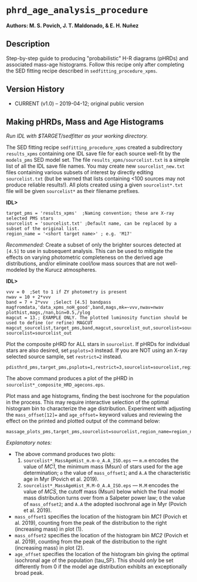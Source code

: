 # `phrd_age_analysis_procedure`

**Authors: M. S. Povich, J. T. Maldonado, & E. H. Nuñez**

## Description

Step-by-step guide to producing "probabilistic" H-R diagrams (pHRDs) and associated mass-age histograms. Follow this recipe only after completing the SED fitting recipe described in `sedfitting_procedure_xpms`.

## Version History
* CURRENT (v1.0) – 2019-04-12; original public version


## Making pHRDs, Mass and Age Histograms

*Run IDL with $TARGET/sedfitter as your working directory.*
	
The SED fitting recipe `sedfitting_procedure_xpms` created a subdirectory `results_xpms` containing one IDL save file for each source well-fit by the `models_pms` SED model set. The file `results_xpms/sourcelist.txt` is a simple list of all the IDL save file names. You may create new `sourcelist_new.txt` files containing various subsets of interest by directly editing `sourcelist.txt` (but be warned that lists containing <100 sources may not produce reliable results!). All plots created using a given `sourcelist*.txt` file will be given
`sourcelist*` as their filename prefixes.

**IDL>**

  	target_pms = 'results_xpms'  ;Naming convention; these are X-ray selected PMS stars
  	sourcelist = 'sourcelist.txt' ;Default name, can be replaced by a subset of the original list.
  	region_name = '<short target name>' ; e.g. 'M17'

*Recommended:* Create a subset of only the brighter sources detected at `[4.5]` to use in subsequent analysis. This can be used to mitigate the effects on varying photometric completeness on the derived age distributions, and/or eliminate cool/low mass sources that are not well-modeled by the Kurucz atmospheres.

**IDL>**

	vvv = 0  ;Set to 1 if ZY photometry is present
	nwav = 10 + 2*vvv
	band = 7 + 2*vvv  ;Select [4.5] bandpass
	magfromdata,'data_xpms_noH_good',band,mags,mk=~vvv,nwav=nwav
	plothist,mags,/nan,bin=0.5,/ylog
	magcut = 13.; EXAMPLE ONLY. The plotted luminosity function should be used to define (or refine) MAGCUT 
	magcut_sourcelist,target_pms,band,magcut,sourcelist_out,sourcelist=sourcelist,mk=~vvv,nwav=nwav
	sourcelist=sourcelist_out

Plot the composite pHRD for ALL stars in `sourcelist`. 
If pHRDs for individual stars are also desired, set `psplots=3` instead.
If you are NOT using an X-ray selected source sample, set `restrict=2` instead.
	
  	pdisthrd_pms,target_pms,psplots=1,restrict=3,sourcelist=sourcelist,region_name=region_name

The above command produces a plot of the pHRD in `sourcelist*_composite_HRD_agecons.eps`.

Plot mass and age histograms, finding the best isochrone for the population in the process. This may require interactive selection of the optimal histogram bin to characterize the age distribution. Experiment with adjusting the `mass_offset[12]=` and `age_offset=` keyword values and reviewing the effect on the printed and plotted output of the command below:

  	massage_plots_pms,target_pms,sourcelist=sourcelist,region_name=region_name,mass_offset1=0,mass_offset2=0,age_offset=0

*Explanatory notes:*
* The above command produces two plots: 
	1. `sourcelist*_MassAgeHist_m.m-o_A.A_ISO.eps` — `m.m` encodes the value of *MC1*, the minimum mass (Msun) of stars used for the age determination; `o` the value of `mass_offset1`; and `A.A` the characteristic age in Myr (Povich et al. 2019).
	1. `sourcelist*_MassAgeHist_M.M-O_A.A_ISO.eps` — `M.M` encodes the value of *MCS*, the cutoff mass (Msun) below which the final model mass distribution turns over from a Salpeter power law; `O` the value of `mass_offset2`; and `A.A` the adopted isochronal age in Myr (Povich et al. 2019).
* `mass_offset1` specifies the location of the histogram bin *MC1* (Povich et al. 2019), counting from the peak of the distribution to the right (increasing mass) in plot (1).
* `mass_offset2` specifies the location of the histogram bin *MC2* (Povich et al. 2019), counting from the peak of the distribution to the right (increasing mass) in plot (2).
* `age_offset` specifies the location of the histogram bin giving the optimal isochronal age of the population (tau_SF). This should *only* be set differently from 0 if the model age distribution exhibits an exceptionally broad peak.


